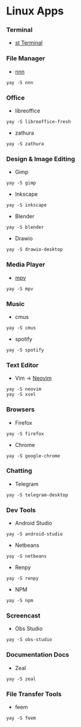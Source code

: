 # Linux Apps 
### Terminal
- [st Terminal](https://st.suckless.org/)

### File Manager
- [nnn](https://github.com/jarun/nnn)
```
yay -S nnn
```
### Office
- libreoffice
```
yay -S libreoffice-fresh
```
- zathura 
```
yay -S zathura
```
### Design & Image Editing
- Gimp
```
yay -S gimp
```
- Inkscape
```
yay -S inkscape
```
- Blender
```
yay -S blender 
```
- Drawio 
```
yay -S drawio-desktop 
```
### Media Player 
- [mpv](https://github.com/mpv-player/mpv)
```
yay -S mpv
``` 
### Music 
- cmus 
```
yay -S cmus
``` 
- spotify 
```
yay -S spotify 
``` 
### Text Editor 
- Vim -> [Neovim](https://github.com/neovim/neovim) 
```
yay -S neovim
yay -S xsel
``` 
### Browsers
- Firefox
```
yay -S firefox
```
- Chrome
```
yay -S google-chrome
```
### Chatting
- Telegram
```
yay -S telegram-desktop
```
### Dev Tools
- Android Studio
```
yay -S android-studio
```
- Netbeans
```
yay -S netbeans
```
- Renpy
```
yay -S renpy
```
- NPM
```    
yay -S npm
```
### Screencast
- Obs Studio
```
yay -S obs-studio
```
### Documentation Docs
- Zeal
```
yay -S zeal
```
### File Transfer Tools
- feem
```
yay -S feem
```
